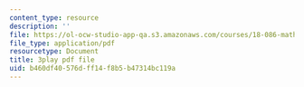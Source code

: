```yaml
---
content_type: resource
description: ''
file: https://ol-ocw-studio-app-qa.s3.amazonaws.com/courses/18-086-mathematical-methods-for-engineers-ii-spring-2006/b460df40576dff14f8b5b47314bc119a_sleOqiMUTXE.pdf
file_type: application/pdf
resourcetype: Document
title: 3play pdf file
uid: b460df40-576d-ff14-f8b5-b47314bc119a
---
```


